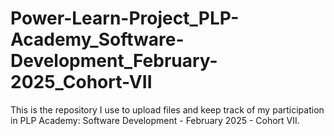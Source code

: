 # Power-Learn-Project_PLP-Academy_Software-Development_February-2025_Cohort-VII
This is the repository I use to upload files and keep track of my participation in PLP Academy: Software Development - February 2025 - Cohort VII.
